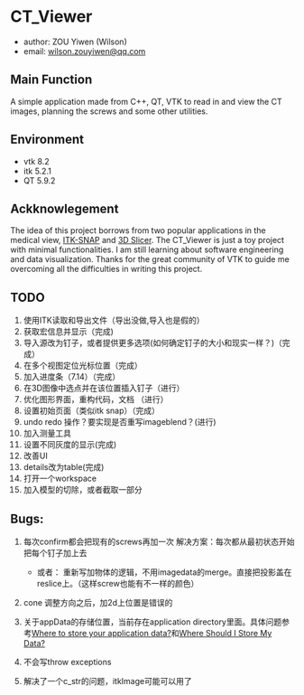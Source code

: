 # CT_Viewer

- author: ZOU Yiwen (Wilson)
- email: wilson.zouyiwen@qq.com

## Main Function

A simple application made from C++, QT, VTK to read in and view the CT images, planning the screws and some other utilities.

## Environment

- vtk 8.2
- itk 5.2.1
- QT 5.9.2

## Ackknowlegement

The idea of this project borrows from two popular applications in the medical view, [ITK-SNAP](http://www.itksnap.org/pmwiki/pmwiki.php) and [3D Slicer](https://www.slicer.org/). The CT_Viewer is just a toy project with minimal functionalities. I am still learning about software engineering and data visualization. Thanks for the great community of VTK to guide me overcoming all the difficulties in writing this project.

## TODO

1. 使用ITK读取和导出文件（导出没做,导入也是假的）
2. 获取宏信息并显示（完成)
3. 导入源改为钉子，或者提供更多选项(如何确定钉子的大小和现实一样？)（完成）
4. 在多个视图定位光标位置（完成）
5. 加入进度条（7.14）（完成）
6. 在3D图像中选点并在该位置插入钉子（进行）
7. 优化图形界面，重构代码，文档 （进行）
8. 设置初始页面（类似itk snap）（完成）
9. undo redo 操作？要实现是否重写imageblend？(进行)
10. 加入测量工具
11. 设置不同灰度的显示(完成)
12. 改善UI
13. details改为table(完成)
14. 打开一个workspace
15. 加入模型的切除，或者截取一部分

## Bugs:

1. 每次confirm都会把现有的screws再加一次
    解决方案：每次都从最初状态开始把每个钉子加上去
    - 或者： 重新写加物体的逻辑，不用imagedata的merge。直接把投影盖在reslice上。（这样screw也能有不一样的颜色）

2. cone 调整方向之后，加2d上位置是错误的

3. 关于appData的存储位置，当前存在application directory里面。具体问题参考[Where to store your application data?](https://putridparrot.com/blog/where-to-store-your-application-data/)和[Where Should I Store My Data?](https://www.codeproject.com/Tips/370232/Where-Should-I-Store-My-Data)

4. 不会写throw exceptions

5. 解决了一个c_str的问题，itkImage可能可以用了